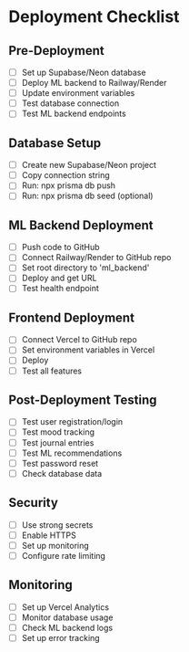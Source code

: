 # Deployment Checklist

## Pre-Deployment
- [ ] Set up Supabase/Neon database
- [ ] Deploy ML backend to Railway/Render
- [ ] Update environment variables
- [ ] Test database connection
- [ ] Test ML backend endpoints

## Database Setup
- [ ] Create new Supabase/Neon project
- [ ] Copy connection string
- [ ] Run: npx prisma db push
- [ ] Run: npx prisma db seed (optional)

## ML Backend Deployment
- [ ] Push code to GitHub
- [ ] Connect Railway/Render to GitHub repo
- [ ] Set root directory to 'ml_backend'
- [ ] Deploy and get URL
- [ ] Test health endpoint

## Frontend Deployment
- [ ] Connect Vercel to GitHub repo
- [ ] Set environment variables in Vercel
- [ ] Deploy
- [ ] Test all features

## Post-Deployment Testing
- [ ] Test user registration/login
- [ ] Test mood tracking
- [ ] Test journal entries
- [ ] Test ML recommendations
- [ ] Test password reset
- [ ] Check database data

## Security
- [ ] Use strong secrets
- [ ] Enable HTTPS
- [ ] Set up monitoring
- [ ] Configure rate limiting

## Monitoring
- [ ] Set up Vercel Analytics
- [ ] Monitor database usage
- [ ] Check ML backend logs
- [ ] Set up error tracking
